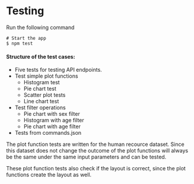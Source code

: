 # Testing
Run the following command
```
# Start the app
$ npm test
```

#### Structure of the test cases:
- Five tests for testing API endpoints. 
- Test simple plot functions
  - Histogram test
  - Pie chart test
  - Scatter plot tests
  - Line chart test
- Test filter operations
  - Pie chart with sex filter
  - Histogram with age filter
  - Pie chart with age filter
- Tests from commands.json


The plot function tests are written for the human recource dataset. Since this dataset does not change the outcome of the plot functions will always be the same under the same input parameters and can be tested.

These plot function tests also check if the layout is correct, since the plot functions create the layout as well.

